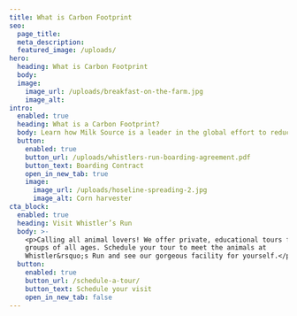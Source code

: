 ```yaml
---
title: What is Carbon Footprint
seo:
  page_title:
  meta_description:
  featured_image: /uploads/
hero:
  heading: What is Carbon Footprint
  body:
  image:
    image_url: /uploads/breakfast-on-the-farm.jpg
    image_alt:
intro:
  enabled: true
  heading: What is a Carbon Footprint?
  body: Learn how Milk Source is a leader in the global effort to reduce emissions.
  button:
    enabled: true
    button_url: /uploads/whistlers-run-boarding-agreement.pdf
    button_text: Boarding Contract
    open_in_new_tab: true
    image:
      image_url: /uploads/hoseline-spreading-2.jpg
      image_alt: Corn harvester
cta_block:
  enabled: true
  heading: Visit Whistler’s Run
  body: >-
    <p>Calling all animal lovers! We offer private, educational tours for small
    groups of all ages. Schedule your tour to meet the animals at
    Whistler&rsquo;s Run and see our gorgeous facility for yourself.</p>
  button:
    enabled: true
    button_url: /schedule-a-tour/
    button_text: Schedule your visit
    open_in_new_tab: false
---
```

